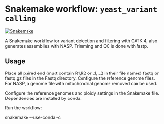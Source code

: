 # Snakemake workflow: `yeast_variant calling`

[![Snakemake](https://img.shields.io/badge/snakemake-≥6.3.0-brightgreen.svg)](https://snakemake.github.io)



A Snakemake workflow for variant detection and filtering with GATK 4, also generates assemblies with NASP.
Trimming and QC is done with fastp.


## Usage

Place all paired end (must contain R1,R2 or _1, _2 in their file names) fastq or fastq.gz files in the Fastq directory.
Configure the reference genome files. For NASP, a genome file with mitochondrial genome removed can be used.

Configure the reference genomes and ploidy settings in the Snakemake file. Dependencies are installed by conda.

Run the workflow:

snakemake --use-conda -c <threads>
